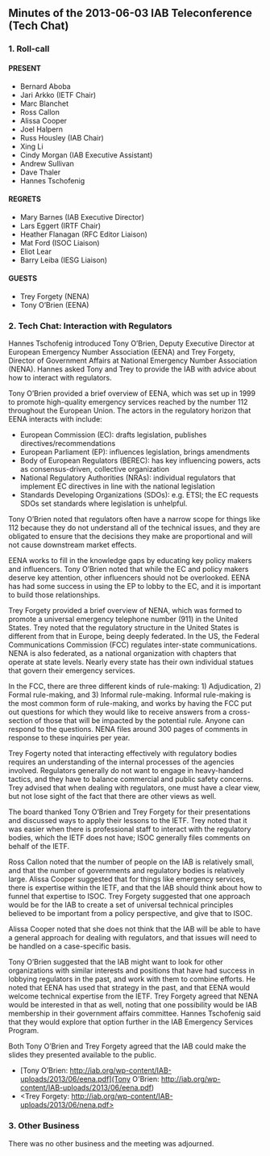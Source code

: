 
Minutes of the 2013-06-03 IAB Teleconference (Tech Chat)
--------------------------------------------------------


### 1. Roll-call


#### PRESENT


* Bernard Aboba
* Jari Arkko (IETF Chair)
* Marc Blanchet
* Ross Callon
* Alissa Cooper
* Joel Halpern
* Russ Housley (IAB Chair)
* Xing Li
* Cindy Morgan (IAB Executive Assistant)
* Andrew Sullivan
* Dave Thaler
* Hannes Tschofenig


#### REGRETS


* Mary Barnes (IAB Executive Director)
* Lars Eggert (IRTF Chair)
* Heather Flanagan (RFC Editor Liaison)
* Mat Ford (ISOC Liaison)
* Eliot Lear
* Barry Leiba (IESG Liaison)


#### GUESTS


* Trey Forgety (NENA)
* Tony O’Brien (EENA)


### 2. Tech Chat: Interaction with Regulators


Hannes Tschofenig introduced Tony O’Brien, Deputy Executive Director at European Emergency Number Association (EENA) and Trey Forgety, Director of Government Affairs at National Emergency Number Association (NENA). Hannes asked Tony and Trey to provide the IAB with advice about how to interact with regulators.


Tony O’Brien provided a brief overview of EENA, which was set up in 1999 to promote high-quality emergency services reached by the number 112 throughout the European Union. The actors in the regulatory horizon that EENA interacts with include:


* European Commission (EC): drafts legislation, publishes directives/recommendations
* European Parliament (EP): influences legislation, brings amendments
* Body of European Regulators (BEREC): has key influencing powers, acts as consensus-driven, collective organization
* National Regulatory Authorities (NRAs): individual regulators that implement EC directives in line with the national legislation
* Standards Developing Organizations (SDOs): e.g. ETSI; the EC requests SDOs set standards where legislation is unhelpful.


Tony O’Brien noted that regulators often have a narrow scope for things like 112 because they do not understand all of the technical issues, and they are obligated to ensure that the decisions they make are proportional and will not cause downstream market effects.


EENA works to fill in the knowledge gaps by educating key policy makers and influencers. Tony O’Brien noted that while the EC and policy makers deserve key attention, other influencers should not be overlooked. EENA has had some success in using the EP to lobby to the EC, and it is important to build those relationships.


Trey Forgety provided a brief overview of NENA, which was formed to promote a universal emergency telephone number (911) in the United States. Trey noted that the regulatory structure in the United States is different from that in Europe, being deeply federated. In the US, the Federal Communications Commission (FCC) regulates inter-state communications. NENA is also federated, as a national organization with chapters that operate at state levels. Nearly every state has their own individual statues that govern their emergency services.


In the FCC, there are three different kinds of rule-making: 1) Adjudication, 2) Formal rule-making, and 3) Informal rule-making. Informal rule-making is the most common form of rule-making, and works by having the FCC put out questions for which they would like to receive answers from a cross-section of those that will be impacted by the potential rule. Anyone can respond to the questions. NENA files around 300 pages of comments in response to these inquiries per year.


Trey Fogerty noted that interacting effectively with regulatory bodies requires an understanding of the internal processes of the agencies involved. Regulators generally do not want to engage in heavy-handed tactics, and they have to balance commercial and public safety concerns. Trey advised that when dealing with regulators, one must have a clear view, but not lose sight of the fact that there are other views as well.


The board thanked Tony O’Brien and Trey Forgety for their presentations and discussed ways to apply their lessons to the IETF. Trey noted that it was easier when there is professional staff to interact with the regulatory bodies, which the IETF does not have; ISOC generally files comments on behalf of the IETF.


Ross Callon noted that the number of people on the IAB is relatively small, and that the number of governments and regulatory bodies is relatively large. Alissa Cooper suggested that for things like emergency services, there is expertise within the IETF, and that the IAB should think about how to funnel that expertise to ISOC. Trey Forgety suggested that one approach would be for the IAB to create a set of universal technical principles believed to be important from a policy perspective, and give that to ISOC.


Alissa Cooper noted that she does not think that the IAB will be able to have a general approach for dealing with regulators, and that issues will need to be handled on a case-specific basis.


Tony O’Brien suggested that the IAB might want to look for other organizations with similar interests and positions that have had success in lobbying regulators in the past, and work with them to combine efforts. He noted that EENA has used that strategy in the past, and that EENA would welcome technical expertise from the IETF. Trey Forgety agreed that NENA would be interested in that as well, noting that one possibility would be IAB membership in their government affairs committee. Hannes Tschofenig said that they would explore that option further in the IAB Emergency Services Program.


Both Tony O’Brien and Trey Forgety agreed that the IAB could make the slides they presented available to the public.


* [Tony O’Brien: http://iab.org/wp-content/IAB-uploads/2013/06/eena.pdf](Tony O'Brien: http://iab.org/wp-content/IAB-uploads/2013/06/eena.pdf)
* <Trey Forgety: http://iab.org/wp-content/IAB-uploads/2013/06/nena.pdf>


### 3. Other Business


There was no other business and the meeting was adjourned.


